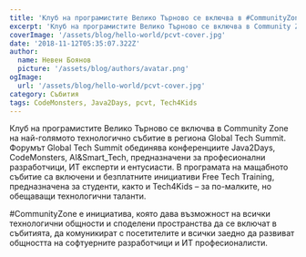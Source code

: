 ```yaml
---
title: 'Клуб на програмистите Велико Търново се включва в #CommunityZone на Global Tech Summit'
excerpt: 'Kлуб на програмистите Велико Търново се включва в Community Zone на най-голямото технологично събитие в региона Global Tech Summit.'
coverImage: '/assets/blog/hello-world/pcvt-cover.jpg'
date: '2018-11-12T05:35:07.322Z'
author:
  name: Невен Боянов
  picture: '/assets/blog/authors/avatar.png'
ogImage:
  url: '/assets/blog/hello-world/pcvt-cover.jpg'
category: Събития
tags: CodeMonsters, Java2Days, pcvt, Tech4Kids
---
```


Клуб на програмистите Велико Търново се включва в Community Zone на най-голямото технологично събитие в региона Global Tech Summit.  Форумът Global Tech Summit обединява конференциите Java2Days, CodeMonsters, AI&Smart_Tech, предназначени за професионални разработчици, ИТ експерти и ентусиасти. В програмата на мащабното събитие са включени и безплатните инициативи Free Tech Training, предназначена за студенти, както и Tech4Kids – за по-малките, но обещаващи технологични таланти.

#CommunityZone е инициатива, която дава възможност на всички технологични общности и споделени пространства да се включат в събитията, да комуникират с посетителите и всички заедно да развиват общността на софтуерните разработчици и ИТ професионалисти.
